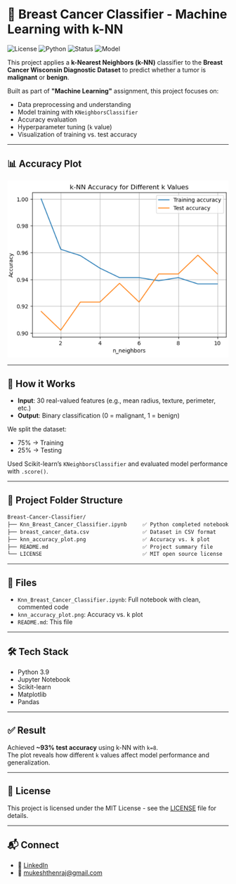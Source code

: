 # 🧠 Breast Cancer Classifier - Machine Learning with k-NN

![License](https://img.shields.io/badge/license-MIT-blue.svg)
![Python](https://img.shields.io/badge/python-3.9-blue)
![Status](https://img.shields.io/badge/status-active-brightgreen)
![Model](https://img.shields.io/badge/model-kNN-orange)

This project applies a **k-Nearest Neighbors (k-NN)** classifier to the **Breast Cancer Wisconsin Diagnostic Dataset** to predict whether a tumor is **malignant** or **benign**.

Built as part of **"Machine Learning"** assignment, this project focuses on:
- Data preprocessing and understanding
- Model training with `KNeighborsClassifier`
- Accuracy evaluation
- Hyperparameter tuning (`k` value)
- Visualization of training vs. test accuracy

---

## 📊 Accuracy Plot

![k-NN Accuracy Plot](knn_accuracy_plot.png)

---

## 🚀 How it Works

- **Input**: 30 real-valued features (e.g., mean radius, texture, perimeter, etc.)
- **Output**: Binary classification (0 = malignant, 1 = benign)

We split the dataset:
- 75% → Training
- 25% → Testing

Used Scikit-learn’s `KNeighborsClassifier` and evaluated model performance with `.score()`.

---

## 📁 Project Folder Structure

```bash
Breast-Cancer-Classifier/
├── Knn_Breast_Cancer_Classifier.ipynb     ✅ Python completed notebook
├── breast_cancer_data.csv                 ✅ Dataset in CSV format
├── knn_accuracy_plot.png                  ✅ Accuracy vs. k plot
├── README.md                              ✅ Project summary file
└── LICENSE                                ✅ MIT open source license
```

---

## 📁 Files

- `Knn_Breast_Cancer_Classifier.ipynb`: Full notebook with clean, commented code
- `knn_accuracy_plot.png`: Accuracy vs. k plot
- `README.md`: This file

---

## 🛠 Tech Stack

- Python 3.9
- Jupyter Notebook
- Scikit-learn
- Matplotlib
- Pandas

---

## ✅ Result

Achieved **~93% test accuracy** using k-NN with `k=8`.  
The plot reveals how different `k` values affect model performance and generalization.

---

## 📄 License

This project is licensed under the MIT License - see the [LICENSE](LICENSE) file for details.

---

## 📬 Connect

- 🔗 [LinkedIn](https://www.linkedin.com/in/mukeshthenraj)
- 📧 mukeshthenraj@gmail.com

